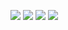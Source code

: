 ![](https://www.luffycity.com/data/knight/img/008.png)
![](https://www.luffycity.com/data/knight/img/009.jpg)
![](https://www.luffycity.com/data/knight/img/010.jpg)
![](https://www.luffycity.com/data/knight/img/010-1.png)